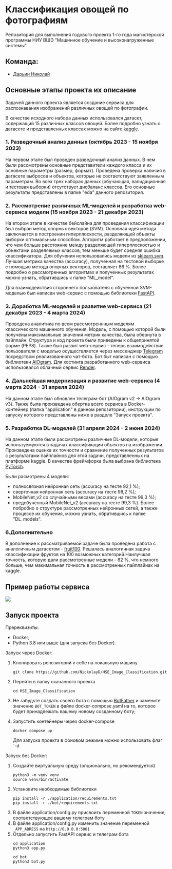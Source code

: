 # Классификация овощей по фотографиям
Репозиторий для выполнения годового проекта 1-го года магистерской программы НИУ ВШЭ "Машинное обучение и высоконагруженные системы".
## Команда:
  - [Дарьин Николай](https://github.com/NickolayD)
## Основные этапы проекта их описание
Задачей данного проекта является создание сервиса для распознавания изображений различных овощей по фотографии. 

В качестве исходного набора данных использовался датасет, содержащий 15 различных классов овощей. Более подробно узнать о датасете и представленных 
классах можно на сайте [kaggle](https://www.kaggle.com/datasets/misrakahmed/vegetable-image-dataset/data).

### 1. Разведочный анализ данных (октябрь 2023 - 15 ноября 2023)
На первом этапе был проведен разведочный анализ данных. В нем были рассмотрены основные представители каждого класса и их основные параметры (размер, формат). Проведена проверка наличия в датасете выбросов и объектов, которые не соответствуют заявленным параметрам. Во всех трех наборах данных (обучающая, валидационная и тестовая выборки) отсутствует дисбаланс классов.
Его основные результаты представлены в папке "eda" данного репозитория.

### 2. Рассмотрение различных ML-моделей и разработка web-сервиса модели (15 ноября 2023 - 21 декабря 2023)
На втором этапе в качестве бейслайна для проведения классификации был выбран метод опорных векторов (SVM). Основная идея метода заключается в построении гиперплоскости, разделяющей объекты выборки оптимальным способом. Алгоритм работает в предположении, что чем больше расстояние между разделяющей гиперплоскостью и объектами разделяемых классов, тем меньше будет средняя ошибка классификатора. Для обучения использовались модели из [sklearn.svm](https://scikit-learn.org/stable/api/sklearn.svm.html). Лучшая метрика качества (accuracy), полученная на тестовой выборке с помощью метода опорных векторов, составляет 86 %. Более подробно о рассмотренных алгоритмах и полученных результатах можно узнать, обратившись к папке "ML_model".

Для взаимодействия стороннего пользователя с обученной SVM-моделью был написан web-сервис с помощью библиотеки [FastAPI](https://fastapi.tiangolo.com/).

### 3. Доработка ML-моделей и развитие web-сервиса (21 декабря 2023 - 4 марта 2024)
Проведена аналитика по всем рассмотреннным моделям классического машинного обучения. Модель, с помощью которой были получены максимальные значения метрик качества, была обернута в пайплайн.
Структура и код проекта  были приведены к общепринятой форме (PEP8). Также был развит web-сервис - теперь взаимодействие пользователя с моделью осуществляется через мессенджер [Telegram](https://web.telegram.org) посредством реализованного чат-бота. Бот быт написан с помощью библиотеки [AIOgram](https://docs.aiogram.dev/en/latest/). Для хостинга разработанного web-сервиса использовался облачный сервис [Render](https://render.com/).

### 4. Дальнейшая модернизация и развитие web-сервиса (4 марта 2024 - 31 апреля 2024)
На данном этапе был обновлен телеграм-бот (AIOgram v2 -> AIOgram v3). Также была произведена обертка всего сервиса в Docker-контейнер (папка "application" в данном репозитории), инструкции по запуску которого представлены ниже в разделе "Запуск проекта".

### 5. Разработка DL-моделей (31 апреля 2024 - 2 июня 2024)
На данном этапе были рассмотрены различные DL-модели, которые используемуются в задачах классификации объектов на изображении. Произведена оценка их точности и сравнение полученных результатов с результатами пайплайнов для этой задачи, представленных на платформе kaggle. 
В качестве фреймфорка была выбрана библиотека [PyTorch](https://pytorch.org/).

Были расмотрены 4 модели:
  - полносвязная нейронная сеть (accuracy на тесте 92,1 %);
  - сверточная нейронная сеть (accuracy на тесте 98,2 %);
  - MobileNet_v2 со случайными весами (accuracy на тесте 99,3 %);
  - предобученный MobileNet_v2 (accuracy на тесте 99,3 %).
Более побробно о структуре рассмотренных нейронных сетей, а также процессе их обучения, можно узнать, обратившись к папке "DL_models".

### 6.Дополнительно
В дополнение к рассматриваемой задаче была проведена работа с аналогичным датасетом - [fruit100](https://www.kaggle.com/datasets/marquis03/fruits-100).
Решалась аналогичная задача классификации фруктов на 100 возможных категорий.Наилучшая точность, которую дали рассмотренные модели - 82 %, что 
немного больше, чем макимальная точность в рассмотренных пайплайнах на kaggle.

## Пример работы сервиса

![](https://github.com/NickolayD/HSE_Image_Classification/blob/main/DL_models/Example.gif)

## Запуск проекта
Пререквизиты:
 - Docker;
 - Python 3.8 или выше (для запуска без Docker).

Запуск через Docker:
1. Клонировать репозиторий к себе на локальную машину
   ```
   git clone https://github.com/NickolayD/HSE_Image_Classification.git
   ```
2. Перейти в папку скачанного проекта
   ```
   cd HSE_Image_Classification
   ```
3. Не забудьте создать своего бота с помощью [BotFather](https://web.telegram.org/a/#93372553) и замените значение `BOT_TOKEN` в файле docker-compose.yaml
   на то, которое будет принадлежать вашему новому созданному боту;

3. Запустить контейнеры через docker-compose
   ```
   docker compose up
   ```
   Для запуска проекта в фоновом режиме можно использовать флаг `-d

Запуск без Docker:
1. Создайте виртуальную среду (опционально, но рекомендуется)
   ```
   python3 -m venv venv
   source venv/bin/activate
   ```
2. Установите необходимые библиотеки
   ```
   pip install -r ./application/requirements.txt
   pip install -r ./bot/requirements.txt
   ```
3. В файле application/config.py присвоить переменной `TOKEN` значение, соответствующее вашему телеграм боту
4. В файле application/config.py изменить значение переменной `_APP_ADRESS` на `http://0.0.0.0:5001` 
5. Отдельно запустить FastAPI сервис и телеграм бота
   ```
   cd application
   python3 app.py
   ```
   ```
   cd bot
   python3 bot.py
   ```
